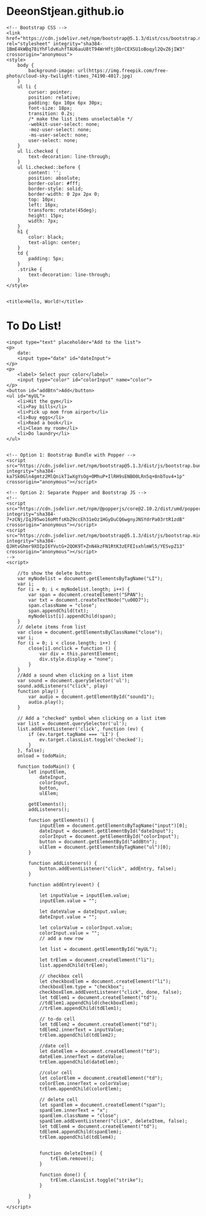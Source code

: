# DeeonStjean.github.io
<!doctype html>
<html lang="en">
<head>
	<!-- Required meta tags -->
	<meta charset="utf-8">
	<meta name="viewport" content="width=device-width, initial-scale=1">

	<!-- Bootstrap CSS -->
	<link href="https://cdn.jsdelivr.net/npm/bootstrap@5.1.3/dist/css/bootstrap.min.css" rel="stylesheet" integrity="sha384-1BmE4kWBq78iYhFldvKuhfTAU6auU8tT94WrHftjDbrCEXSU1oBoqyl2QvZ6jIW3" crossorigin="anonymous">
	<style>
        body {
            background-image: url(https://img.freepik.com/free-photo/cloud-sky-twilight-times_74190-4017.jpg)
        }
        ul li {
            cursor: pointer;
            position: relative;
            padding: 6px 10px 6px 30px;
            font-size: 18px;
            transition: 0.2s;
            /* make the list items unselectable */
            -webkit-user-select: none;
            -moz-user-select: none;
            -ms-user-select: none;
            user-select: none;
        }
        ul li.checked {
            text-decoration: line-through;
        }
        ul li.checked::before {
            content: '';
            position: absolute;
            border-color: #fff;
            border-style: solid;
            border-width: 0 2px 2px 0;
            top: 10px;
            left: 16px;
            transform: rotate(45deg);
            height: 15px;
            width: 7px;
        }
        h1 {
            color: black;
            text-align: center;
        }
        td {
            padding: 5px;
        }
        .strike {
            text-decoration: line-through;
        }
    </style>
       

	<title>Hello, World!</title>
</head>
<body>
    <h1>To Do List!</h1>
    <!-- Optional JavaScript; choose one of the two! -->
    <audio id= "sound1" src="https://interactive-examples.mdn.mozilla.net/media/cc0-audio/t-rex-roar.mp3"></audio>

    <input type="text" placeholder="Add to the list">
    <p>
        date:
        <input type="date" id="dateInput">
    </p>
    <p>
        <label> Select your color</label>
        <input type="color" id="colorInput" name="color">
    </p>
    <button id="addBtn">Add</button>
    <ul id="myUL">
        <li>Hit the gym</li>
        <li>Pay bills</li>
        <li>Pick up mom from airport</li>
        <li>Buy eggs</li>
        <li>Read a book</li>
        <li>Clean my room</li>
        <li>Do laundry</li>
    </ul>


    <!-- Option 1: Bootstrap Bundle with Popper -->
    <script src="https://cdn.jsdelivr.net/npm/bootstrap@5.1.3/dist/js/bootstrap.bundle.min.js" integrity="sha384-ka7Sk0Gln4gmtz2MlQnikT1wXgYsOg+OMhuP+IlRH9sENBO0LRn5q+8nbTov4+1p" crossorigin="anonymous"></script>

    <!-- Option 2: Separate Popper and Bootstrap JS -->
    <!--
    <script src="https://cdn.jsdelivr.net/npm/@popperjs/core@2.10.2/dist/umd/popper.min.js" integrity="sha384-7+zCNj/IqJ95wo16oMtfsKbZ9ccEh31eOz1HGyDuCQ6wgnyJNSYdrPa03rtR1zdB" crossorigin="anonymous"></script>
    <script src="https://cdn.jsdelivr.net/npm/bootstrap@5.1.3/dist/js/bootstrap.min.js" integrity="sha384-QJHtvGhmr9XOIpI6YVutG+2QOK9T+ZnN4kzFN1RtK3zEFEIsxhlmWl5/YESvpZ13" crossorigin="anonymous"></script>
    -->
    <script>

        //to show the delete button
        var myNodelist = document.getElementsByTagName("LI");
        var i;
        for (i = 0; i < myNodelist.length; i++) {
            var span = document.createElement("SPAN");
            var txt = document.createTextNode("\u00D7");
            span.className = "close";
            span.appendChild(txt);
            myNodelist[i].appendChild(span);
        }
        // delete items from list
        var close = document.getElementsByClassName("close");
        var i;
        for (i = 0; i < close.length; i++) {
            close[i].onclick = function () {
                var div = this.parentElement;
                div.style.display = "none";
            }
        }
        //Add a sound when clicking on a list item
        var sound = document.querySelector('ul');
        sound.addListeners("click", play)
        function play() {
            var audio = document.getElementById("sound1");
            audio.play();
        }

        // Add a "checked" symbol when clicking on a list item
        var list = document.querySelector('ul');
        list.addEventListener('click', function (ev) {
            if (ev.target.tagName === 'LI') {
                ev.target.classList.toggle('checked');
            }
        }, false);
        onload = todoMain;

        function todoMain() {
            let inputElem,
                dateInput,
                colorInput,
                button,
                ulElem;

            getElements();
            addListeners();

            function getElements() {
                inputElem = document.getElementsByTagName("input")[0];
                dateInput = document.getElementById("dateInput");
                colorInput = document.getElementById("colorInput");
                button = document.getElementById("addBtn");
                ulElem = document.getElementsByTagName("ul")[0];
            }

            function addListeners() {
                button.addEventListener("click", addEntry, false);
            }

            function addEntry(event) {

                let inputValue = inputElem.value;
                inputElem.value = "";

                let dateValue = dateInput.value;
                dateInput.value = "";

                let colorValue = colorInput.value;
                colorInput.value = "";
                // add a new row

                let list = document.getElementById("myUL");

                let trElem = document.createElement("li");
                list.appendChild(trElem);

                // checkbox cell
                let checkboxElem = document.createElement("li");
                checkboxElem.type = "checkbox";
                checkboxElem.addEventListener("click", done, false);
                let tdElem1 = document.createElement("td");
                //tdElem1.appendChild(checkboxElem);
                //trElem.appendChild(tdElem1);

                // to-do cell
                let tdElem2 = document.createElement("td");
                tdElem2.innerText = inputValue;
                trElem.appendChild(tdElem2);

                //date cell
                let dateElem = document.createElement("td");
                dateElem.innerText = dateValue;
                trElem.appendChild(dateElem);

                //color cell
                let colorElem = document.createElement("td");
                colorElem.innerText = colorValue;
                trElem.appendChild(colorElem);

                // delete cell
                let spanElem = document.createElement("span");
                spanElem.innerText = "x";
                spanElem.className = "close";
                spanElem.addEventListener("click", deleteItem, false);
                let tdElem4 = document.createElement("td");
                tdElem4.appendChild(spanElem);
                trElem.appendChild(tdElem4);


                function deleteItem() {
                    trElem.remove();
                }

                function done() {
                    trElem.classList.toggle("strike");
                }

            }
        }
    </script>

</body>
</html>
